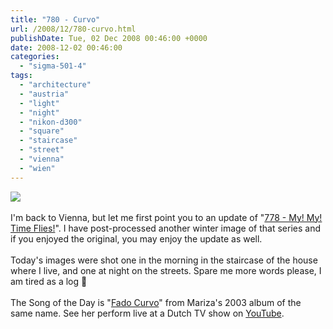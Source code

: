 ```yaml
---
title: "780 - Curvo"
url: /2008/12/780-curvo.html
publishDate: Tue, 02 Dec 2008 00:46:00 +0000
date: 2008-12-02 00:46:00
categories: 
  - "sigma-501-4"
tags: 
  - "architecture"
  - "austria"
  - "light"
  - "night"
  - "nikon-d300"
  - "square"
  - "staircase"
  - "street"
  - "vienna"
  - "wien"
---
```

<a href="https://d25zfm9zpd7gm5.cloudfront.net/1200x1200/2008/20081201_083614_DxO_raw.jpg" target="_blank"><img src="https://d25zfm9zpd7gm5.cloudfront.net/0600x0600/2008/20081201_083614_DxO_raw.jpg"/></a><br/><br/> I'm back to Vienna, but let me first point you to an update of "<a href="/2008/11/778-my-my-time-flies.html" target="_blank">778 - My! My! Time Flies!</a>". I have post-processed another winter image of that series and if you enjoyed the original, you may enjoy the update as well.<br/><br/><a href="https://d25zfm9zpd7gm5.cloudfront.net/1200x1200/2008/20081201_173742.jpg" target="_blank"><img alt="" border="0" src="https://d25zfm9zpd7gm5.cloudfront.net/0150x0150/2008/20081201_173742.jpg" style="margin: 0pt 0px 0pt 10px; float: right;"/></a> Today's images were shot one in the morning in the staircase of the house where I live, and one at night on the streets. Spare me more words please, I am tired as a log 🙂<br/><br/>The Song of the Day is "<a href="http://lyricwiki.org/Mariza:Fado_Curvo" target="_blank">Fado Curvo</a>" from Mariza's 2003 album of the same name. See her perform live at a Dutch TV show on <a href="http://www.youtube.com/watch?v=KUN_vWy8Hj8" target="_blank">YouTube</a>.
